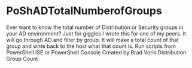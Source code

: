 # PoShADTotalNumberofGroups
Ever want to know the total number of Distribution or Security groups in your AD environment?  Just for giggles I wrote this for one of my peers. It will go through AD and filter by group.  It will make a total count of that group and write back to the host what that count is.  Run scripts from PowerShell ISE or PowerShell Console  Created by Brad Voris  Distribution Group Count
